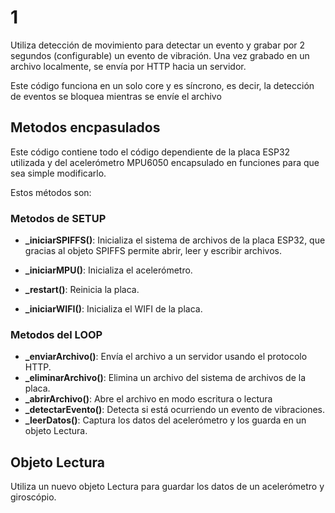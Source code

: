 # 1

Utiliza detección de movimiento para detectar un evento y grabar por 2 segundos (configurable) un evento de vibración.
Una vez grabado en un archivo localmente, se envía por HTTP hacia un servidor.

Este código funciona en un solo core y es síncrono, es decir, la detección de eventos se bloquea mientras se envíe el
archivo

## Metodos encpasulados
Este código contiene todo el código dependiente de la placa ESP32 utilizada y del acelerómetro MPU6050 encapsulado en funciones para que sea simple modificarlo.

Estos métodos son:
### Metodos de SETUP

- **_iniciarSPIFFS()**: Inicializa el sistema de archivos de la placa ESP32, que gracias al objeto SPIFFS permite abrir, leer y escribir archivos.

- **_iniciarMPU()**: Inicializa el acelerómetro.
- **_restart()**: Reinicia la placa.
- **_iniciarWIFI()**: Inicializa el WIFI de la placa.

### Metodos del LOOP
- **_enviarArchivo()**: Envía el archivo a un servidor usando el protocolo HTTP.
- **_eliminarArchivo()**: Elimina un archivo del sistema de archivos de la placa.
- **_abrirArchivo()**: Abre el archivo en modo escritura o lectura
- **_detectarEvento()**: Detecta si está ocurriendo un evento de vibraciones.
- **_leerDatos()**: Captura los datos del acelerómetro y los guarda en un objeto Lectura.

## Objeto Lectura
Utiliza un nuevo objeto Lectura para guardar los datos de un acelerómetro y giroscópio.



